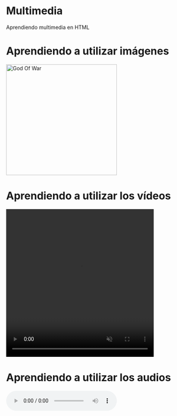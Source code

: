 # Multimedia
Aprendiendo multimedia en HTML
<!DOCTYPE html>
<html lang="es">
<head>
    <meta charset="UTF-8">
    <meta http-equiv="X-UA-Compatible" content="IE=edge">
    <meta name="viewport" content="width=device-width, initial-scale=1.0">
    <title>Multimedia con HTML</title>
</head>
<body>
    <H1>Aprendiendo a utilizar imágenes</H1>
    <img src="https://image.api.playstation.com/vulcan/ap/rnd/202207/1210/4xJ8XB3bi888QTLZYdl7Oi0s.png" alt="God Of War" width="300" height="300">
    
<h1>Aprendiendo a utilizar los vídeos</h1>
<video width="400" height="400" controls autoplay muted>
    <source src="God Of War Ragnarok - Reveal Trailer - Voces en Español  _ PS5.mp4" type="video/mp4">
</video>

<h1>Aprendiendo a utilizar los audios</h1>
<audio controls autoplay loop>
    <source src="God Of War Ragnarok - Reveal Trailer - Voces en Español  _ PS5.mp4" type="audio/mp3">

</audio>

</body>
</html>
